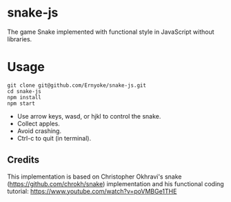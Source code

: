 # snake-js
The game Snake implemented with functional style in JavaScript without libraries.

# Usage
```
git clone git@github.com/Ernyoke/snake-js.git
cd snake-js
npm install
npm start
```

* Use arrow keys, wasd, or hjkl to control the snake.
* Collect apples.
* Avoid crashing.
* Ctrl-c to quit (in terminal).

## Credits
This implementation is based on Christopher Okhravi's snake (https://github.com/chrokh/snake) implementation and his functional coding tutorial: https://www.youtube.com/watch?v=poVMBGe1THE

